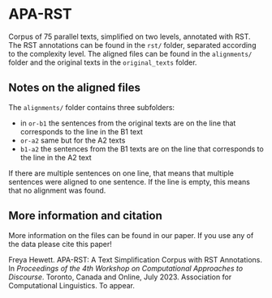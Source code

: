 # APA-RST
Corpus of 75 parallel texts, simplified on two levels, annotated with RST. The RST annotations can be found in the `rst/` folder, separated according to the complexity level. The aligned files can be found in the `alignments/` folder and the original texts in the `original_texts` folder.

## Notes on the aligned files

The `alignments/` folder contains three subfolders:
- in `or-b1` the sentences from the original texts are on the line that corresponds to the line in the B1 text
- `or-a2` same but for the A2 texts
- `b1-a2` the sentences from the B1 texts are on the line that corresponds to the line in the A2 text

If there are multiple sentences on one line, that means that multiple sentences were aligned to one sentence. If the line is empty, this means that no alignment was found.

## More information and citation

More information on the files can be found in our paper. If you use any of the data please cite this paper!

Freya Hewett. APA-RST: A Text Simplification Corpus with RST Annotations. In *Proceedings of the 4th Workshop on Computational Approaches to Discourse*. Toronto, Canada and Online, July 2023. Association for Computational Linguistics. To appear. 
